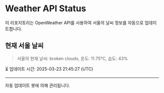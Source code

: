 
# Weather API Status

이 리포지토리는 OpenWeather API를 사용하여 서울의 날씨 정보를 자동으로 업데이트합니다.

## 현재 서울 날씨
> 서울의 현재 날씨: broken clouds, 온도: 11.75°C, 습도: 43%

⏳ 업데이트 시간: 2025-03-23 21:45:27 (UTC)

---
자동 업데이트 봇에 의해 관리됩니다.
